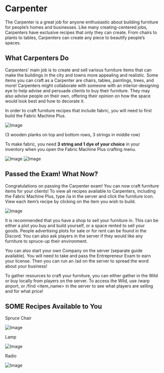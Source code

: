 
# Carpenter

The Carpenter is a great job for anyone enthusiastic about building furniture for people’s homes and businesses. Like many creating-centered jobs, Carpenters have exclusive recipes that only they can create. From chairs to plants to tables, Carpenters can create any piece to beautify people’s spaces.

## What Carpenters Do

Carpenters’ main job is to create and sell various furniture items that can make the buildings in the city and towns more appealing and realistic. Some items you can craft as a Carpenter are chairs, tables, paintings, trees, and more! Carpenters might collaborate with someone with an interior-designing eye to help advise and persuade clients to buy their furniture. They may also advise people on their own, offering their opinion on how the space would look best and how to decorate it.

In order to craft furniture recipes that include fabric, you will need to first build the Fabric Machine Plus.

![Image](https://i.imgur.com/tZMVAj2.png)

(3 wooden planks on top and bottom rows, 3 strings in middle row)


To make fabric, you need **3 string and 1 dye of your choice** in your inventory when you open the Fabric Machine Plus crafting menu.

![Image](https://i.imgur.com/1ULCs0f.png)  ![Image](https://i.imgur.com/OAel0eY.png)


## Passed the Exam! What Now?

Congratulations on passing the Carpenter exam! You can now craft furniture items for your clients! To view all recipes available to Carpenters, including the Fabric Machine Plus, type /ia in the server and click the furniture icon. View each item’s recipe by clicking on the item you wish to build.

![Image](https://i.imgur.com/SNFOxsu.png)

It is recommended that you have a shop to sell your furniture in. This can be either a plot you buy and build yourself, or a space rented to sell your goods. People advertising plots for sale or for rent can be found in the Discord. You can also ask players in the server if they would like any furniture to spruce-up their environment.

You can also start your own Company on the server (separate guide available). You will need to take and pass the Entrepreneur Exam to earn your license. Then you can run an /ad on the server to spread the word about your business!

To gather resources to craft your furniture, you can either gather in the Wild or buy locally from players on the server. To access the Wild, use /warp airport, or  /find <item_name> in the server to see what players are selling and for what price!


## __SOME__ Recipes Available to You

Spruce Chair

![Image](https://i.imgur.com/s95jws0.png)

Lamp

![Image](https://i.imgur.com/C5twixC.png)

Radio

![Image](https://i.imgur.com/1MUmMde.png)
